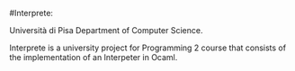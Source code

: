 #Interprete:

Università di Pisa Department of Computer Science.

Interprete is a university project for Programming 2 course that consists of the implementation of an Interpeter in Ocaml.
